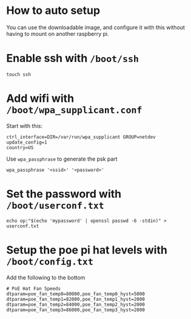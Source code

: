 # How to auto setup

You can use the downloadable image, and configure it with this without having
to mount on another raspberry pi.

# Enable ssh with `/boot/ssh`
```
touch ssh
```

# Add wifi with `/boot/wpa_supplicant.conf`
Start with this:
```
ctrl_interface=DIR=/var/run/wpa_supplicant GROUP=netdev
update_config=1
country=US
```
Use `wpa_passphrase` to generate the psk part
```
wpa_passphrase '<ssid>' '<password>'
```

# Set the password with `/boot/userconf.txt`
```
echo op:"$(echo 'mypassword' | openssl passwd -6 -stdin)" > userconf.txt
```

# Setup the poe pi hat levels with `/boot/config.txt`

Add the following to the bottom
```
# PoE Hat Fan Speeds
dtparam=poe_fan_temp0=80000,poe_fan_temp0_hyst=5000
dtparam=poe_fan_temp1=82000,poe_fan_temp1_hyst=2000
dtparam=poe_fan_temp2=84000,poe_fan_temp2_hyst=2000
dtparam=poe_fan_temp3=86000,poe_fan_temp3_hyst=2000
```

